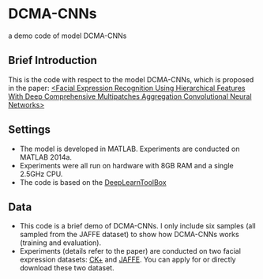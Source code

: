 # DCMA-CNNs
a demo code of model DCMA-CNNs

## Brief Introduction
This is the code with respect to the model DCMA-CNNs, which is proposed in the paper: [\<Facial Expression Recognition Using Hierarchical Features With Deep Comprehensive Multipatches Aggregation Convolutional Neural Networks\>](https://ieeexplore.ieee.org/abstract/document/8371638)

## Settings
* The model is developed in MATLAB. Experiments are conducted on MATLAB 2014a.
* Experiments were all run on hardware with 8GB RAM and a single 2.5GHz CPU.
* The code is based on the [DeepLearnToolBox](https://github.com/rasmusbergpalm/DeepLearnToolbox)

## Data
* This code is a brief demo of DCMA-CNNs. I only include six samples (all sampled from the JAFFE dataset) to show how DCMA-CNNs works (training and evaluation).
* Experiments (details refer to the paper) are conducted on two facial expression datasets: [CK+](http://www.pitt.edu/~emotion/ck-spread.htm) and [JAFFE](http://www.kasrl.org/jaffe.html). You can apply for or directly download these two dataset.
